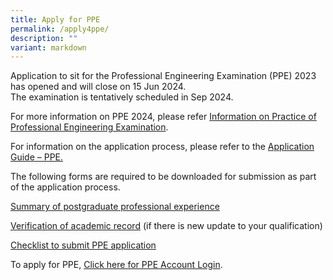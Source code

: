 ```yaml
---
title: Apply for PPE
permalink: /apply4ppe/
description: ""
variant: markdown
---
```

Application to sit for the Professional Engineering Examination (PPE) 2023 has opened and will close on 15 Jun 2024.  
The examination is tentatively scheduled in Sep 2024.

For more information on PPE 2024, please refer [Information on Practice of Professional Engineering Examination](/files/Downloads/Info%20on%20Exams/PPE_2024.pdf).

For information on the application process, please refer to the [Application Guide – PPE.](/files/Downloads/Application_Guide_for_PPE_2024.pdf)

The following forms are required to be downloaded for submission as part of the application process.

[Summary of postgraduate professional experience](https://go.gov.sg/4xk1op)

[Verification of academic record](https://go.gov.sg/5i0f50) (if there is new update to your qualification)

[Checklist to submit PPE application](/files/Downloads/Info%20on%20Exams/Checklist_for_PPE_application.pdf)


To apply for PPE, [Click here for PPE Account Login](https://www.peb.gov.sg/login_can.aspx).